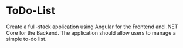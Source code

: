 # ToDo-List
Create a full-stack application using Angular for the Frontend and .NET Core for the Backend. The application should allow users to manage a simple to-do list.
